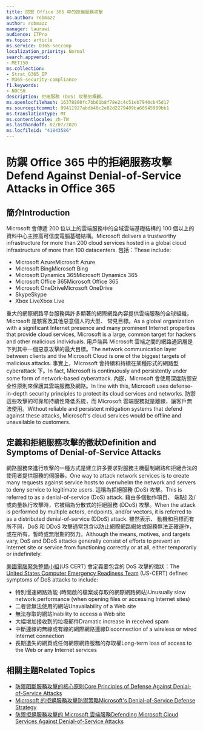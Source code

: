 ```yaml
---
title: 防禦 Office 365 中的拒絕服務攻擊
ms.author: robmazz
author: robmazz
manager: laurawi
audience: ITPro
ms.topic: article
ms.service: O365-seccomp
localization_priority: Normal
search.appverid:
- MET150
ms.collection:
- Strat_O365_IP
- M365-security-compliance
f1.keywords:
- NOCSH
description: 拒絕服務 (DoS) 攻擊的概觀。
ms.openlocfilehash: 16378800fc7bb61b8f78e2c4c51eb7940cb45d17
ms.sourcegitcommit: 99411927abdb40c2e82d2279489ba60545989bb1
ms.translationtype: MT
ms.contentlocale: zh-TW
ms.lasthandoff: 02/07/2020
ms.locfileid: "41843586"
---
```

# <a name="defend-against-denial-of-service-attacks-in-office-365"></a><span data-ttu-id="51425-103">防禦 Office 365 中的拒絕服務攻擊</span><span class="sxs-lookup"><span data-stu-id="51425-103">Defend Against Denial-of-Service Attacks in Office 365</span></span>

## <a name="introduction"></a><span data-ttu-id="51425-104">簡介</span><span class="sxs-lookup"><span data-stu-id="51425-104">Introduction</span></span>

<span data-ttu-id="51425-105">Microsoft 會傳遞 200 位以上的雲端服務中的全域雲端基礎結構的 100 個以上的資料中心主控高可信度電腦基礎結構。</span><span class="sxs-lookup"><span data-stu-id="51425-105">Microsoft delivers a trustworthy infrastructure for more than 200 cloud services hosted in a global cloud infrastructure of more than 100 datacenters.</span></span> <span data-ttu-id="51425-106">包括：</span><span class="sxs-lookup"><span data-stu-id="51425-106">These include:</span></span>

- <span data-ttu-id="51425-107">Microsoft Azure</span><span class="sxs-lookup"><span data-stu-id="51425-107">Microsoft Azure</span></span>
- <span data-ttu-id="51425-108">Microsoft Bing</span><span class="sxs-lookup"><span data-stu-id="51425-108">Microsoft Bing</span></span>
- <span data-ttu-id="51425-109">Microsoft Dynamics 365</span><span class="sxs-lookup"><span data-stu-id="51425-109">Microsoft Dynamics 365</span></span>
- <span data-ttu-id="51425-110">Microsoft Office 365</span><span class="sxs-lookup"><span data-stu-id="51425-110">Microsoft Office 365</span></span>
- <span data-ttu-id="51425-111">Microsoft OneDrive</span><span class="sxs-lookup"><span data-stu-id="51425-111">Microsoft OneDrive</span></span>
- <span data-ttu-id="51425-112">Skype</span><span class="sxs-lookup"><span data-stu-id="51425-112">Skype</span></span>
- <span data-ttu-id="51425-113">Xbox Live</span><span class="sxs-lookup"><span data-stu-id="51425-113">Xbox Live</span></span>

<span data-ttu-id="51425-114">重大的網際網路平台服務與許多顯著的網際網路內容提供雲端服務的全球組織，Microsoft 是駭客及其他惡意個人的大型、 常見目標。</span><span class="sxs-lookup"><span data-stu-id="51425-114">As a global organization with a significant Internet presence and many prominent Internet properties that provide cloud services, Microsoft is a large, common target for hackers and other malicious individuals.</span></span> <span data-ttu-id="51425-115">用戶端與 Microsoft 雲端之間的網路通訊層是下列其中一個惡意攻擊的最大目標。</span><span class="sxs-lookup"><span data-stu-id="51425-115">The network communication layer between clients and the Microsoft Cloud is one of the biggest targets of malicious attacks.</span></span> <span data-ttu-id="51425-116">事實上，Microsoft 會持續和持續在某種形式的網路型 cyberattack 下。</span><span class="sxs-lookup"><span data-stu-id="51425-116">In fact, Microsoft is continuously and persistently under some form of network-based cyberattack.</span></span> <span data-ttu-id="51425-117">內嵌，Microsoft 會使用深度防禦安全性原則來保護其雲端服務及網路。</span><span class="sxs-lookup"><span data-stu-id="51425-117">In line with this, Microsoft uses defense-in-depth security principles to protect its cloud services and networks.</span></span> <span data-ttu-id="51425-118">防禦這些攻擊的可靠和持續性降低系統，而 Microsoft 雲端服務就是離線，讓客戶無法使用。</span><span class="sxs-lookup"><span data-stu-id="51425-118">Without reliable and persistent mitigation systems that defend against these attacks, Microsoft's cloud services would be offline and unavailable to customers.</span></span>

## <a name="definition-and-symptoms-of-denial-of-service-attacks"></a><span data-ttu-id="51425-119">定義和拒絕服務攻擊的徵狀</span><span class="sxs-lookup"><span data-stu-id="51425-119">Definition and Symptoms of Denial-of-Service Attacks</span></span>

<span data-ttu-id="51425-120">網路服務來進行攻擊的一種方式是建立許多要求對服務主機壓制網路和拒絕合法的使用者提供服務的伺服器。</span><span class="sxs-lookup"><span data-stu-id="51425-120">One way to attack network services is to create many requests against service hosts to overwhelm the network and servers to deny service to legitimate users.</span></span> <span data-ttu-id="51425-121">這稱為拒絕服務 (DoS) 攻擊。</span><span class="sxs-lookup"><span data-stu-id="51425-121">This is referred to as a denial-of-service (DoS) attack.</span></span> <span data-ttu-id="51425-122">藉由多個動作項目、 端點] 及/或向量執行攻擊時，它被稱為分散式的拒絕服務 (DDoS) 攻擊。</span><span class="sxs-lookup"><span data-stu-id="51425-122">When the attack is performed by multiple actors, endpoints, and/or vectors, it is referred to as a distributed denial-of-service (DDoS) attack.</span></span> <span data-ttu-id="51425-123">雖然表示、 動機和目標而有所不同，DoS 和 DDoS 攻擊通常包含以防止網際網路網站或服務無法正確運作，或在所有，暫時或無限期的努力。</span><span class="sxs-lookup"><span data-stu-id="51425-123">Although the means, motives, and targets vary, DoS and DDoS attacks generally consist of efforts to prevent an Internet site or service from functioning correctly or at all, either temporarily or indefinitely.</span></span>

<span data-ttu-id="51425-124">[美國電腦緊急整備小組](https://www.us-cert.gov/)(US CERT) 會定義要包含的 DoS 攻擊的徵狀：</span><span class="sxs-lookup"><span data-stu-id="51425-124">The [United States Computer Emergency Readiness Team](https://www.us-cert.gov/) (US-CERT) defines symptoms of DoS attacks to include:</span></span>

- <span data-ttu-id="51425-125">特別慢速網路效能 (時開啟的檔案或存取的網際網路網站)</span><span class="sxs-lookup"><span data-stu-id="51425-125">Unusually slow network performance (when opening files or accessing Internet sites)</span></span>
- <span data-ttu-id="51425-126">二者皆無法使用的網站</span><span class="sxs-lookup"><span data-stu-id="51425-126">Unavailability of a Web site</span></span>
- <span data-ttu-id="51425-127">無法存取的網站</span><span class="sxs-lookup"><span data-stu-id="51425-127">Inability to access a Web site</span></span>
- <span data-ttu-id="51425-128">大幅增加接收到的垃圾郵件</span><span class="sxs-lookup"><span data-stu-id="51425-128">Dramatic increase in received spam</span></span>
- <span data-ttu-id="51425-129">中斷連線的無線或有線的網際網路連線</span><span class="sxs-lookup"><span data-stu-id="51425-129">Disconnection of a wireless or wired Internet connection</span></span>
- <span data-ttu-id="51425-130">長期遺失的網頁或任何網際網路服務的存取權</span><span class="sxs-lookup"><span data-stu-id="51425-130">Long-term loss of access to the Web or any Internet services</span></span>

## <a name="related-topics"></a><span data-ttu-id="51425-131">相關主題</span><span class="sxs-lookup"><span data-stu-id="51425-131">Related Topics</span></span>

- [<span data-ttu-id="51425-132">防禦阻斷服務攻擊的核心原則</span><span class="sxs-lookup"><span data-stu-id="51425-132">Core Principles of Defense Against Denial-of-Service Attacks</span></span>](office-365-core-principles-of-defense-against-dos-attacks.md)
- [<span data-ttu-id="51425-133">Microsoft 的拒絕服務攻擊防禦策略</span><span class="sxs-lookup"><span data-stu-id="51425-133">Microsoft's Denial-of-Service Defense Strategy</span></span>](office-365-microsoft-dos-defense-strategy.md)
- [<span data-ttu-id="51425-134">防禦拒絕服務攻擊的 Microsoft 雲端服務</span><span class="sxs-lookup"><span data-stu-id="51425-134">Defending Microsoft Cloud Services Against Denial-of-Service Attacks</span></span>](office-365-defending-cloud-services-against-dos-attacks.md)
